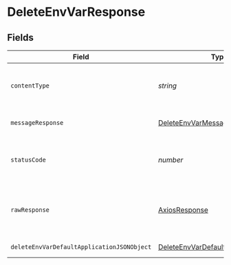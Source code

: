 # DeleteEnvVarResponse


## Fields

| Field                                                                                               | Type                                                                                                | Required                                                                                            | Description                                                                                         |
| --------------------------------------------------------------------------------------------------- | --------------------------------------------------------------------------------------------------- | --------------------------------------------------------------------------------------------------- | --------------------------------------------------------------------------------------------------- |
| `contentType`                                                                                       | *string*                                                                                            | :heavy_check_mark:                                                                                  | HTTP response content type for this operation                                                       |
| `messageResponse`                                                                                   | [DeleteEnvVarMessageResponse](../../models/operations/deleteenvvarmessageresponse.md)               | :heavy_minus_sign:                                                                                  | A confirmation message.                                                                             |
| `statusCode`                                                                                        | *number*                                                                                            | :heavy_check_mark:                                                                                  | HTTP response status code for this operation                                                        |
| `rawResponse`                                                                                       | [AxiosResponse](https://axios-http.com/docs/res_schema)                                             | :heavy_minus_sign:                                                                                  | Raw HTTP response; suitable for custom response parsing                                             |
| `deleteEnvVarDefaultApplicationJSONObject`                                                          | [DeleteEnvVarDefaultApplicationJSON](../../models/operations/deleteenvvardefaultapplicationjson.md) | :heavy_minus_sign:                                                                                  | Error response.                                                                                     |